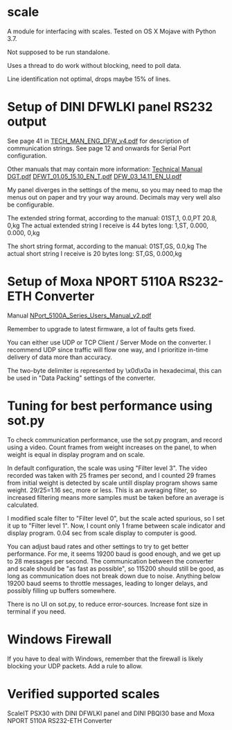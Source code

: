 # scale

A module for interfacing with scales. Tested on OS X Mojave with Python 3.7.

Not supposed to be run standalone.

Uses a thread to do work without blocking, need to poll data.

Line identification not optimal, drops maybe 15% of lines.

# Setup of DINI DFWLKI panel RS232 output
See page 41 in [TECH_MAN_ENG_DFW_v4.pdf](http://www.diniargeo.by/Downloads/INDIKATORY/Series_DFW/TECH_MAN_ENG_DFW_v4.pdf) for description of communication strings. See page 12 and onwards for Serial Port configuration.

Other manuals that may contain more information:
[Technical Manual DGT.pdf](https://www.vetek.se/Dynamics/Documents/72b4f220-71ff-4204-84e5-cc16a9755bad/Technical%20Manual%20DGT.pdf)
[DFWT_01.05_15.10_EN_T.pdf](http://www.diniargeo.by/Downloads/INDIKATORY/Series_DFW/DFWT_01.05_15.10_EN_T.pdf)
[DFW_03_14.11_EN_U.pdf](http://www.diniargeo.com/VisFile.aspx?file=MN2028&Name=pAFkSrb0pwzJyn2%2FCB1Ph4ijBObaTfkGAPxemIHIx6w%3D)

My panel diverges in the settings of the menu, so you may need to map the menus out on paper and try your way around. Decimals may very well also be configurable.

The extended string format, according to the manual:
01ST,1, 0.0,PT 20.8, 0,kg<CR><LF>
The actual extended string I receive is 44 bytes long:
1,ST,     0.000,       0.000,         0,kg<CR><LF>

The short string format, according to the manual:
01ST,GS, 0.0,kg<CR><LF>
The actual short string I receive is 20 bytes long:
ST,GS,   0.000,kg<CR><LF>

# Setup of Moxa NPORT 5110A RS232-ETH Converter
Manual [NPort_5100A_Series_Users_Manual_v2.pdf](http://support.elmark.com.pl/moxa/products/Serwery_portow_szeregowych/NPort_P5150A/manual/NPort_5100A_Series_Users_Manual_v2.pdf) 

Remember to upgrade to latest firmware, a lot of faults gets fixed.

You can either use UDP or TCP Client / Server Mode on the converter. I recommend UDP since traffic will flow one way, and I prioritize in-time delivery of data more than accuracy.

The <CR><LF> two-byte delimiter is represented by \x0d\x0a in hexadecimal, this can be used in "Data Packing" settings of the converter.

# Tuning for best performance using sot.py
To check communication performance, use the sot.py program, and record using a video. Count frames from weight increases on the panel, to when weight is equal in display program and on scale.

In default configuration, the scale was using "Filter level 3". The video recorded was taken with 25 frames per second, and I counted 29 frames from initial weight is detected by scale untill display program shows same weight. 29/25=1.16 sec, more or less. This is an averaging filter, so increased filtering means more samples must be taken before an average is calculated.

I modified scale filter to "Filter level 0", but the scale acted spurious, so I set it up to "Filter level 1". Now, I count only 1 frame between scale indicator and display program. 0.04 sec from scale display to computer is good.

You can adjust baud rates and other settings to try to get better performance. For me, it seems 19200 baud is good enough, and we get up to 28 messages per second. The communication between the converter and scale should be "as fast as possible", so 115200 should still be good, as long as communication does not break down due to noise. Anything below 19200 baud seems to throttle messages, leading to longer delays, and possibly filling up buffers somewhere.

There is no UI on sot.py, to reduce error-sources. Increase font size in terminal if you need.

# Windows Firewall
If you have to deal with Windows, remember that the firewall is likely blocking your UDP packets. Add a rule to allow.

# Verified supported scales
ScaleIT PSX30 with DINI DFWLKI panel and DINI PBQI30 base and Moxa NPORT 5110A RS232-ETH Converter
